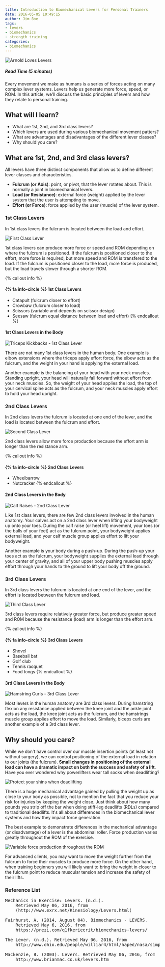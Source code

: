 ```yaml
---
title: Introduction to Biomechanical Levers for Personal Trainers
date: 2016-05-05 10:49:15
author: Jim Boe
tags:
- levers
- biomechanics
- strength training
categories:
- biomechanics
---
```

![Arnold Loves Levers](http://gdriv.es/ptu/arnold-triceps1.jpg)
##### Read Time (5 minutes)
Every movement we make as humans is a series of forces acting on many complex lever systems.  Levers help us generate more force, speed, or ROM.  In this article, we'll discuss the basic principles of levers and how they relate to personal training.

## What will I learn?
- What are 1st, 2nd, and 3rd class levers?
- Which levers are used during various biomechanical movement patters?
- What are advantages and disadvantages of the different lever classes?
- Why should you care?

## What are 1st, 2nd, and 3rd class levers?
All levers have three distinct components that allow us to define different lever classes and characteristics.
- **Fulcrum (or Axis)**: point, or pivot, that the lever rotates about. This is normally a joint in biomechanical levers.
- **Load (or Resistance)**: external force (weight) applied by the lever system that the user is attempting to move.
- **Effort (or Force)**: force applied by the user (muscle) of the lever system.

<!--more-->
### 1st Class Levers
In 1st class levers the fulcrum is located between the load and effort.

![First Class Lever](http://gdriv.es/ptu/cl1lever.gif)

1st class levers can produce more force or speed and ROM depending on where the fulcrum is positioned.  If the fulcrum is positioned closer to the effort, more force is required, but more speed and ROM is transfered to the load. If the fulcrum is positioned closer to the load, more force is produced, but the load travels slower through a shorter ROM. 

{% callout info %}
#### {% fa info-circle %} 1st Class Levers
- Catapult (fulcrum closer to effort)
- Crowbaw (fulcrum closer to load)
- Scissors (variable and depends on scissor design)
- Seesaw (fulcrum equal distance between load and effort)
{% endcallout %}

#### 1st Class Levers in the Body

![Triceps Kickbacks - 1st Class Lever](http://gdriv.es/ptu/tricep-kickback1.jpg)

There are not many 1st class levers in the human body.  One example is elbow extensions where the triceps apply effort force, the elbow acts as the fulcrum, and the weight in your hand is applying the external load. 

Another example is the balancing of your head with your neck muscles. Standing upright, your head will naturally fall forward without effort from your neck muscles. So, the weight of your head applies the load, the top of your cervical spine acts as the fulcrum, and your neck muscles apply effort to hold your head upright.  


### 2nd Class Levers
In 2nd class levers the fulcrum is located at one end of the lever, and the load is located between the fulcrum and effort.

![Second Class Lever](http://gdriv.es/ptu/cl2lever.gif)

2nd class levers allow more force production because the effort arm is longer than the resistance arm.

{% callout info %}
#### {% fa info-circle %} 2nd Class Levers
- Wheelbarrow  
- Nutcracker
{% endcallout %}

#### 2nd Class Levers in the Body

![Calf Raises - 2nd Class Lever](http://gdriv.es/ptu/calf-raises1.jpg)

Like 1st class levers, there are few 2nd class levers involved in the human anatomy. Your calves act on a 2nd class lever when lifting your bodyweight up onto your toes. During the calf raise (or heel lift) movement, your toes (or the balls of your feet) act as the fulcrum point, your bodyweight applies external load, and your calf muscle group applies effort to lift your bodyweight. 

Another example is your body during a push-up. During the push-up your toes act as the fulcrum, your bodyweight supplies the external load through your center of gravity, and all of your upper body pushing muscles apply effort through your hands to the ground to lift your body off the ground.

### 3rd Class Levers
In 3rd class levers the fulcrum is located at one end of the lever, and the effort is located between the fulcrum and load.

![Third Class Lever](http://gdriv.es/ptu/cl3lever.gif)

3rd class levers require relatively greater force, but produce greater speed and ROM because the resistance (load) arm is longer than the effort arm.  

{% callout info %}
#### {% fa info-circle %} 3rd Class Levers
- Shovel
- Baseball bat
- Golf club
- Tennis racquet
- Food tongs
{% endcallout %}

#### 3rd Class Levers in the Body

![Hamstring Curls - 3rd Class Lever](http://gdriv.es/ptu/hamstring-curls1.jpg)

Most levers in the human anatomy are 3rd class levers. During hamstring flexion any resistance applied between the knee joint and the ankle joint acts as the load, the knee joint acts as the fulcrum, and the hamstrings muscle group applies effort to move the load. Similarly, biceps curls are another example of a 3rd class lever.

## Why should you care?
While we don't have control over our muscle insertion points (at least not without surgery), we can control positioning of the external load in relation to our joints (the fulcrum). **Small changes in positioning of the external load can have a dramatic impact on both the success and safety of a lift**. Have you ever wondered why powerlifters wear tall socks when deadlifting?

![Protect your shins when deadlifting](http://gdriv.es/ptu/bloody-shins.jpg)

There is a huge mechanical advantage gained by pulling the weight up as close to your body as possible, not to mention the fact that you reduce your risk for injuries by keeping the weight close.  Just think about how many pounds you strip off the bar when doing stiff-leg deadlifts (RDLs) compared to traditional deadlifts. It's all about differences in the biomechanical lever systems and how they impact force generation. 

The best example to demonstrate differences in the mechanical advantage (or disadvantage) of a lever is the abdominal roller. Force production varies greatly throughout the ROM of the exercise. 

![Variable force production throughout the ROM ](http://gdriv.es/ptu/ab-wheel1.jpg)

For advanced clients, you may want to move the weight further from the fulcrum to force their muscles to produce more force. On the other hand, when training beginners you will likely want to bring the weight in closer to the fulcrum point to reduce muscular tension and increase the safety of their lifts.

### Reference List
<pre>
Mechanics in Exercise: Levers. (n.d.). 
    Retrieved May 06, 2016, from 
    (http://www.exrx.net/Kinesiology/Levers.html)

Fairhurst, A. (2014, August 04). Biomechanics - LEVERS. 
    Retrieved May 6, 2016, from 
    https://prezi.com/q1fkeriecrit/biomechanics-levers/

The Lever. (n.d.). Retrieved May 06, 2016, from 
    http://www.ohio.edu/people/williar4/html/haped/nasa/simpmach/lever.htm

Mackenzie, B. (2003). Levers. Retrieved May 06, 2016, from 
    http://www.brianmac.co.uk/levers.htm
</pre>
